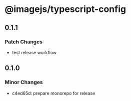 # @imagejs/typescript-config

## 0.1.1

### Patch Changes

- test release workflow

## 0.1.0

### Minor Changes

- c4ed65d: prepare monorepo for release
